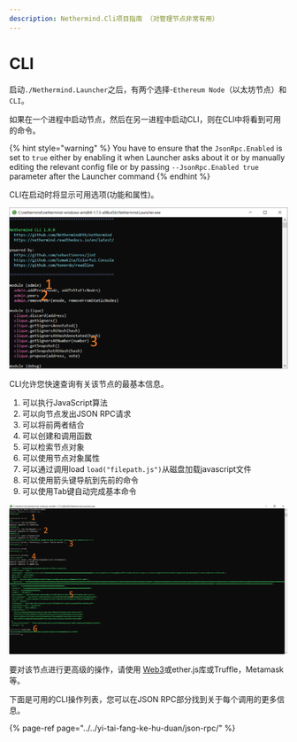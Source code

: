 ```yaml
---
description: Nethermind.Cli项目指南 （对管理节点非常有用）
---
```


# CLI

启动`./Nethermind.Launcher`之后，有两个选择-`Ethereum Node`（以太坊节点）和 `CLI`。

如果在一个进程中启动节点，然后在另一进程中启动CLI，则在CLI中将看到可用的命令。

{% hint style="warning" %}
You have to ensure that the `JsonRpc.Enabled` is set to `true` either by enabling it when Launcher asks about it or by manually editing the relevant config file or by passing `--JsonRpc.Enabled true` parameter after the Launcher command
{% endhint %}

CLI在启动时将显示可用选项\(功能和属性\)。

![Nethermind.Cli view](../../.gitbook/assets/image%20%286%29.png)

CLI允许您快速查询有关该节点的最基本信息。

1. 可以执行JavaScript算法
2. 可以向节点发出JSON RPC请求
3. 可以将前两者结合
4. 可以创建和调用函数
5. 可以检索节点对象
6. 可以使用节点对象属性
7. 可以通过调用load `load("filepath.js")`从磁盘加载javascript文件
8. 可以使用箭头键导航到先前的命令
9. 可以使用Tab键自动完成基本命令

![Nethermind.Cli operations](../../.gitbook/assets/image%20%2815%29.png)

要对该节点进行更高级的操作，请使用 [Web3](https://nethermind.readthedocs.io/en/latest/web3.html)或ether.js库或Truffle，Metamask等。

下面是可用的CLI操作列表，您可以在JSON RPC部分找到关于每个调用的更多信息。

{% page-ref page="../../yi-tai-fang-ke-hu-duan/json-rpc/" %}

